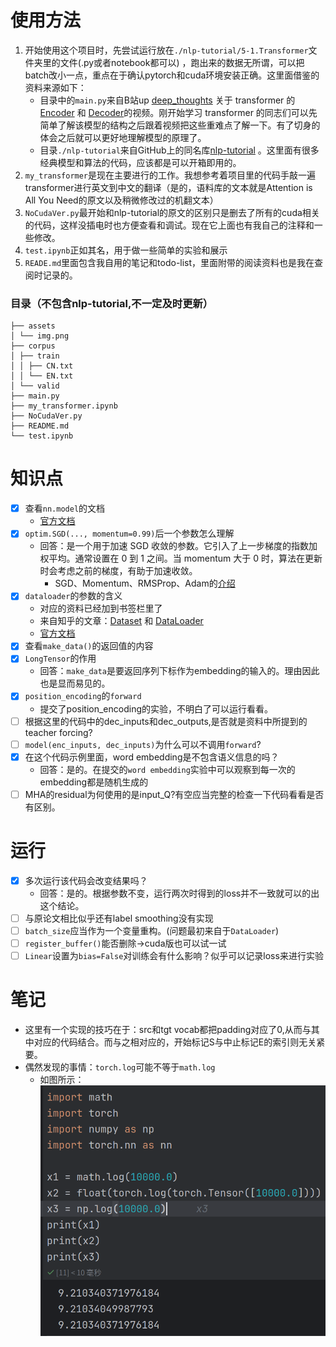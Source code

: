 # 使用方法

1. 开始使用这个项目时，先尝试运行放在```./nlp-tutorial/5-1.Transformer```文件夹里的文件(.py或者notebook都可以)
   ，跑出来的数据无所谓，可以把batch改小一点，重点在于确认pytorch和cuda环境安装正确。这里面借鉴的资料来源如下：
    - 目录中的```main.py```来自B站up [deep_thoughts](https://space.bilibili.com/373596439)
      关于 transformer 的 [Encoder](https://www.bilibili.com/video/BV1cP4y1V7GF)
      和 [Decoder](https://www.bilibili.com/video/BV1Qg411N74v)的视频。刚开始学习 transformer
      的同志们可以先简单了解该模型的结构之后跟着视频把这些重难点了解一下。有了切身的体会之后就可以更好地理解模型的原理了。
    - 目录```./nlp-tutorial```来自GitHub上的同名库[nlp-tutorial](https://github.com/wmathor/nlp-tutorial)
      。这里面有很多经典模型和算法的代码，应该都是可以开箱即用的。
2. ```my_transformer```是现在主要进行的工作。我想参考着项目里的代码手敲一遍transformer进行英文到中文的翻译（是的，语料库的文本就是Attention
   is All You Need的原文以及稍微修改过的机翻文本）
3. ```NoCudaVer.py```最开始和nlp-tutorial的原文的区别只是删去了所有的cuda相关的代码，这样没插电时也方便查看和调试。现在它上面也有我自己的注释和一些修改。
4. ```test.ipynb```正如其名，用于做一些简单的实验和展示
5. ```READE.md```里面包含我自用的笔记和todo-list，里面附带的阅读资料也是我在查阅时记录的。

### 目录（不包含nlp-tutorial,不一定及时更新）

```
├── assets
│ └── img.png
├── corpus
│ ├── train
│ │ ├── CN.txt
│ │ └── EN.txt
│ └── valid
├── main.py
├── my_transformer.ipynb
├── NoCudaVer.py
├── README.md
└── test.ipynb
```

# 知识点

- [x] 查看```nn.model```的文档
    - [官方文档](https://pytorch.org/docs/stable/generated/torch.nn.Module.html)
- [x] ```optim.SGD(..., momentum=0.99)```后一个参数怎么理解
    - 回答：是一个用于加速 SGD 收敛的参数。它引入了上一步梯度的指数加权平均。通常设置在 0 到 1 之间。当 momentum 大于 0
      时，算法在更新时会考虑之前的梯度，有助于加速收敛。
        - SGD、Momentum、RMSProp、Adam的[介绍](https://zhuanlan.zhihu.com/p/78622301)
- [x] ```dataloader```的参数的含义
    - 对应的资料已经加到书签栏里了
    - 来自知乎的文章：[Dataset](https://zhuanlan.zhihu.com/p/105507334)
      和 [DataLoader](https://zhuanlan.zhihu.com/p/105578087)
    - [官方文档](https://pytorch.org/tutorials/beginner/basics/data_tutorial.html)
- [x] 查看```make_data()```的返回值的内容
- [x] ```LongTensor```的作用
    - 回答：```make_data```是要返回序列下标作为embedding的输入的。理由因此也是显而易见的。
- [x] ```position_encoding```的```forward```
    - 提交了position_encoding的实验，不明白了可以运行看看。
- [ ] 根据这里的代码中的dec_inputs和dec_outputs,是否就是资料中所提到的teacher forcing?
- [ ] ```model(enc_inputs, dec_inputs)```为什么可以不调用```forward```?
- [x] 在这个代码示例里面，word embedding是不包含语义信息的吗？
    - 回答：是的。在提交的```word embedding```实验中可以观察到每一次的embedding都是随机生成的
- [ ] MHA的residual为何使用的是input_Q?有空应当完整的检查一下代码看看是否有区别。

# 运行

- [x] 多次运行该代码会改变结果吗？
    - 回答：是的。根据参数不变，运行两次时得到的loss并不一致就可以的出这个结论。
- [ ] 与原论文相比似乎还有label smoothing没有实现
- [ ] ```batch_size```应当作为一个变量重构。(问题最初来自于```DataLoader```)
- [ ] ```register_buffer()```能否删除->cuda版也可以试一试
- [ ] ```Linear```设置为```bias=False```对训练会有什么影响？似乎可以记录loss来进行实验

# 笔记

- 这里有一个实现的技巧在于：src和tgt vocab都把padding对应了0,从而与其中对应的代码结合。而与之相对应的，开始标记S与中止标记E的索引则无关紧要。
- 偶然发现的事情：```torch.log```可能不等于```math.log```
    - 如图所示：![img.png](assets/img.png)
